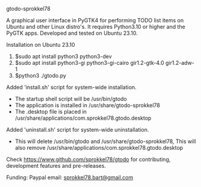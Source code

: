 gtodo-sprokkel78

A graphical user interface in PyGTK4 for performing TODO list items on Ubuntu and other Linux distro's. 
It requires Python3.10 or higher and the PyGTK apps. Developed and tested on Ubuntu 23.10.

Installation on Ubuntu 23.10

1. $sudo apt install python3 python3-dev
2. $sudo apt install python3-gi python3-gi-cairo gir1.2-gtk-4.0 gir1.2-adw-1
3. $python3 ./gtodo.py

Added 'install.sh' script for system-wide installation.
- The startup shell script will be /usr/bin/gtodo
- The application is installed in /usr/share/gtodo-sprokkel78
- The .desktop file is placed in /usr/share/applications/com.sprokkel78.gtodo.desktop

Added 'uninstall.sh' script for system-wide uninstallation.
- This will delete /usr/bin/gtodo and /usr/share/gtodo-sprokkel78,
  This will also remove /usr/share/applications/com.sprokkel78.gtodo.desktop
  
Check https://www.github.com/sprokkel78/gtodo for contributing, development features and pre-releases.

Funding: Paypal email: sprokkel78.bart@gmail.com
